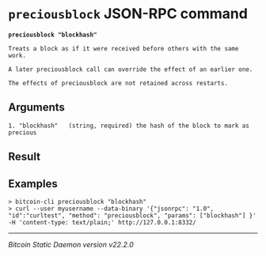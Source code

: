 `preciousblock` JSON-RPC command
================================

**`preciousblock "blockhash"`**

```
Treats a block as if it were received before others with the same work.

A later preciousblock call can override the effect of an earlier one.

The effects of preciousblock are not retained across restarts.
```

Arguments
---------

```
1. "blockhash"   (string, required) the hash of the block to mark as precious
```

Result
------

Examples
--------

```
> bitcoin-cli preciousblock "blockhash"
> curl --user myusername --data-binary '{"jsonrpc": "1.0", "id":"curltest", "method": "preciousblock", "params": ["blockhash"] }' -H 'content-type: text/plain;' http://127.0.0.1:8332/
```

***

*Bitcoin Static Daemon version v22.2.0*
